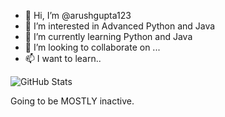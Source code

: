 - 👋 Hi, I’m @arushgupta123
- 👀 I’m interested in Advanced Python and Java
- 🌱 I’m currently learning Python and Java
- 💞️ I’m looking to collaborate on ...
- 📫 I want to learn..

<!---
arushgupta123/arushgupta123 is a ✨ special ✨ repository because its `README.md` (this file) appears on your GitHub profile.
You can click the Preview link to take a look at your changes.
--->

![GitHub Stats](https://github-readme-stats.vercel.app/api?username=arushgupta123&theme=radical&show=discussions_started)

Going to be MOSTLY inactive.
